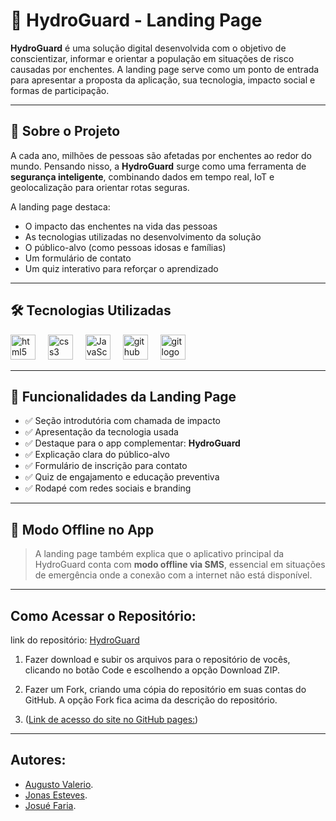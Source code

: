 # 🌊 HydroGuard - Landing Page

**HydroGuard** é uma solução digital desenvolvida com o objetivo de conscientizar, informar e orientar a população em situações de risco causadas por enchentes. A landing page serve como um ponto de entrada para apresentar a proposta da aplicação, sua tecnologia, impacto social e formas de participação.

---

## 📌 Sobre o Projeto

A cada ano, milhões de pessoas são afetadas por enchentes ao redor do mundo. Pensando nisso, a **HydroGuard** surge como uma ferramenta de **segurança inteligente**, combinando dados em tempo real, IoT e geolocalização para orientar rotas seguras.

A landing page destaca:

- O impacto das enchentes na vida das pessoas
- As tecnologias utilizadas no desenvolvimento da solução
- O público-alvo (como pessoas idosas e famílias)
- Um formulário de contato
- Um quiz interativo para reforçar o aprendizado

---

## 🛠 Tecnologias Utilizadas

<div align="left">
  <img src="https://cdn.jsdelivr.net/gh/devicons/devicon/icons/html5/html5-original.svg" height="40" alt="html5 logo"  />
  <img width="12" />
  <img src="https://cdn.jsdelivr.net/gh/devicons/devicon/icons/css3/css3-original.svg" height="40" alt="css3 logo"  />
  <img width="12" />
   <img src="https://cdn.jsdelivr.net/gh/devicons/devicon@latest/icons/javascript/javascript-original.svg" height="40" alt="JavaScript logo" />
  <img width="12" />
  <img src="https://cdn.jsdelivr.net/gh/devicons/devicon/icons/github/github-original.svg" height="40" alt="github logo"  />
  <img width="12" />
  <img src="https://cdn.jsdelivr.net/gh/devicons/devicon/icons/git/git-original.svg" height="40" alt="git logo"  />
</div>


---

## 🎯 Funcionalidades da Landing Page

- ✅ Seção introdutória com chamada de impacto
- ✅ Apresentação da tecnologia usada
- ✅ Destaque para o app complementar: **HydroGuard**
- ✅ Explicação clara do público-alvo
- ✅ Formulário de inscrição para contato
- ✅ Quiz de engajamento e educação preventiva
- ✅ Rodapé com redes sociais e branding

---

## 🚨 Modo Offline no App

> A landing page também explica que o aplicativo principal da HydroGuard conta com **modo offline via SMS**, essencial em situações de emergência onde a conexão com a internet não está disponível.

---
## Como Acessar o Repositório:
link do repositório: [HydroGuard](https://github.com/Augusto-Valerio/HydroGuard)

1. Fazer download e subir os arquivos para o repositório de vocês, clicando no botão Code e escolhendo a opção Download ZIP.

2. Fazer um Fork, criando uma cópia do repositório em suas contas do GitHub. A opção Fork fica acima da descrição do repositório.
   
3. ([Link de acesso do site no GitHub pages:](https://augusto-valerio.github.io/HydroGuard/))
   
---
## Autores:
- [Augusto Valerio](https://github.com/Augusto-Valerio).
- [Jonas Esteves](https://github.com/Jonas-Franca).
- [Josué Faria](https://github.com/Josufaria).
